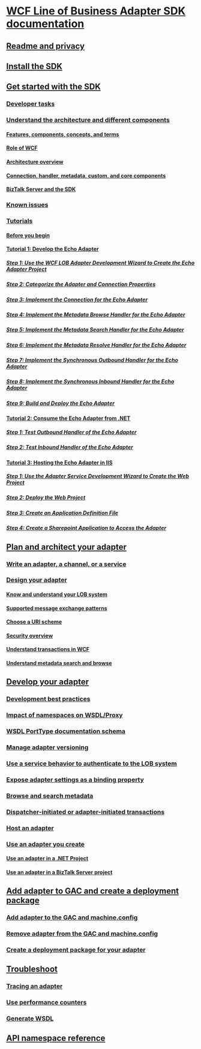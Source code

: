 # [WCF Line of Business Adapter SDK documentation](microsoft-wcf-line-of-business-adapter-sdk-documentation.md)
## [Readme and privacy](readme-and-privacy-in-the-wcf-lob-adapter-sdk.md)
## [Install the SDK](install-the-wcf-lob-adapter-sdk.md)
## [Get started with the SDK](get-started-with-the-with-the-wcf-lob-adapter-sdk.md)
### [Developer tasks](common-developer-tasks-for-the-wcf-lob-adapter-sdk.md)
### [Understand the architecture and different components](understand-the-architecture-and-different-components-of-the-wcf-lob-adapter-sdk.md)
#### [Features, components, concepts, and terms](what-is-the-windows-communication-foundation-line-of-business-adapter-sdk.md)
#### [Role of WCF](read-how-wcf-is-used-by-the-wcf-lob-adapter-sdk.md)
#### [Architecture overview](architecture-overview-of-the-wcf-lob-adapter-sdk.md)
#### [Connection, handler, metadata, custom, and core components](key-components-of-the-wcf-lob-adapter-sdk.md)
#### [BizTalk Server and the SDK](using-biztalk-server-and-the-wcf-lob-adapter-sdk.md)
### [Known issues](known-issues-with-the-wcf-lob-adapter-sdk.md)
### [Tutorials](tutorials-to-learn-the-wcf-lob-adapter-sdk.md)
#### [Before you begin](prequisities-for-the-wcf-lob-adapter-sdk-tutorials.md)
#### [Tutorial 1: Develop the Echo Adapter](tutorial-1-develop-the-echo-adapter.md)
##### [Step 1: Use the WCF LOB Adapter Development Wizard to Create the Echo Adapter Project](step-1-use-the-wcf-lob-adapter-development-wizard-to-create-the-echo-adapter.md)
##### [Step 2: Categorize the Adapter and Connection Properties](step-2-categorize-the-adapter-and-connection-properties.md)
##### [Step 3: Implement the Connection for the Echo Adapter](step-3-implement-the-connection-for-the-echo-adapter.md)
##### [Step 4: Implement the Metadata Browse Handler for the Echo Adapter](step-4-implement-the-metadata-browse-handler-for-the-echo-adapter.md)
##### [Step 5: Implement the Metadata Search Handler for the Echo Adapter](step-5-implement-the-metadata-search-handler-for-the-echo-adapter.md)
##### [Step 6: Implement the Metadata Resolve Handler for the Echo Adapter](step-6-implement-the-metadata-resolve-handler-for-the-echo-adapter.md)
##### [Step 7: Implement the Synchronous Outbound Handler for the Echo Adapter](step-7-implement-the-synchronous-outbound-handler-for-the-echo-adapter.md)
##### [Step 8: Implement the Synchronous Inbound Handler for the Echo Adapter](step-8-implement-the-synchronous-inbound-handler-for-the-echo-adapter.md)
##### [Step 9: Build and Deploy the Echo Adapter](step-9-build-and-deploy-the-echo-adapter.md)
#### [Tutorial 2: Consume the Echo Adapter from .NET](tutorial-2-consume-the-echo-adapter-from-net.md)
##### [Step 1: Test Outbound Handler of the Echo Adapter](step-1-test-outbound-handler-of-the-echo-adapter.md)
##### [Step 2: Test Inbound Handler of the Echo Adapter](step-2-test-inbound-handler-of-the-echo-adapter.md)
#### [Tutorial 3: Hosting the Echo Adapter in IIS](tutorial-3-hosting-the-echo-adapter-in-iis.md)
##### [Step 1: Use the Adapter Service Development Wizard to Create the Web Project](step-1-use-the-adapter-service-development-wizard-to-create-the-web-project.md)
##### [Step 2: Deploy the Web Project](step-2-deploy-the-web-project.md)
##### [Step 3: Create an Application Definition File](step-3-create-an-application-definition-file.md)
##### [Step 4: Create a Sharepoint Application to Access the Adapter](step-4-create-a-sharepoint-application-to-access-the-adapter.md)
## [Plan and architect your adapter](plan-and-design-an-adapter-using-the-wcf-lob-adapter-sdk.md)
### [Write an adapter, a channel, or a service](difference-between-adapter-channel-and-service-in-the-wcf-lob-adapter-sdk.md)
### [Design your adapter](plan-and-design-your-adapter-using-the-wcf-lob-adapter-sdk.md)
#### [Know and understand your LOB system](understand-the-lob-system-with-the-wcf-lob-adapter-sdk.md)
#### [Supported message exchange patterns](view-the-supported-message-exchange-patterns-in-the-wcf-lob-adapter-sdk.md)
#### [Choose a URI scheme](select-a-uri-scheme-and-addressing-format-when-using-the-wcf-lob-adapter-sdk.md)
#### [Security overview](understand-wcf-security-on-the-adapter-created-with-the-wcf-lob-adapter-sdk.md)
#### [Understand transactions in WCF](atomic-consistent-isolated-durable-transactions-with-the-wcf-lob-adapter-sdk.md)
#### [Understand metadata search and browse](about-metadata-search-and-browse-with-your-wcf-lob-adapter-sdk-adapter.md)
## [Develop your adapter](develop-or-create-your-adapter-using-the-wcf-lob-adapter-sdk.md)
### [Development best practices](development-best-practices-using-the-wcf-lob-adapter-sdk.md)
### [Impact of namespaces on WSDL/Proxy](use-namespaces-with-the-wsdl-proxy-in-the-wcf-lob-adapter-sdk.md)
### [WSDL PortType documentation schema](describe-the-wsdl-porttype-documentation-schema-with-the-wcf-lob-adapter-sdk.md)
### [Manage adapter versioning](manage-adapter-versioning-with-the-wcf-lob-adapter-sdk.md)
### [Use a service behavior to authenticate to the LOB system](use-a-service-behavior-to-enter-credentials-with-the-wcf-lob-adapter-sdk.md)
### [Expose adapter settings as a binding property](expose-adapter-settings-as-a-binding-property-using-the-wcf-lob-adapter-sdk.md)
### [Browse and search metadata](browse-and-search-metadata-using-the-wcf-lob-adapter-sdk.md)
### [Dispatcher-initiated or adapter-initiated transactions](dispatcher-initiated-or-adapter-initiated-transactions-in-wcf-lob-adapter-sdk.md)
### [Host an adapter](host-an-adapter-in-iis-using-the-wcf-lob-adapter-sdk.md)
### [Use an adapter you create](consume-an-adapter-created-using-the-wcf-lob-adapter-sdk.md)
#### [Use an adapter in a .NET Project](consume-a-wcf-lob-adapter-sdk-adapter-in-a-net-project.md)
#### [Use an adapter in a BizTalk Server project](consume-a-wcf-lob-adapter-sdk-adapter-in-a-biztalk-server-project.md)
## [Add adapter to GAC and create a deployment package](deploy-adapter-using-the-wcf-lob-adapter-sdk.md)
### [Add adapter to the GAC and machine.config](deploy-an-adapter-using-the-wcf-lob-adapter-sdk.md)
### [Remove adapter from the GAC and machine.config](undeploy-an-adapter-using-the-wcf-lob-adapter-sdk.md)
### [Create a deployment package for your adapter](create-a-deployment-package-with-the-wcf-lob-adapter-sdk.md)
## [Troubleshoot](troubleshoot-adapter-created-using-the-wcf-lob-adapter-sdk.md)
### [Tracing an adapter](trace-an-adapter-with-the-wcf-lob-adapter-sdk.md)
### [Use performance counters](use-performance-counters-with-the-wcf-lob-adapter-sdk.md)
### [Generate WSDL](generate-wsdl-with-the-wcf-lob-adapter-sdk.md)
## [API namespace reference](https://docs.microsoft.com/dotnet/api/?view=bts-wcf-lob-sdk)